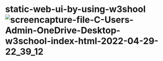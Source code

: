 # static-web-ui-by-using-w3shool![screencapture-file-C-Users-Admin-OneDrive-Desktop-w3school-index-html-2022-04-29-22_39_12](https://user-images.githubusercontent.com/102878103/165992444-18ccab7f-c3fe-4d0b-ad59-b92bb8b41a07.png)
